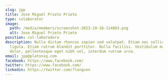 ```yaml
---
slug: jpp
title: Jose Miguel Prieto Prieto
type: colaborator
image:
  path: /media/members/screenshot-2023-10-18-114803.png
  alt: Jose Miguel Prieto Prieto
position: col·laboradora
description: Nulla dictum rhoncus sapien sed volutpat. Etiam nec sollicitudin
  ligula. Etiam rutrum blandit porttitor. Nulla facilisi. Vestibulum mauris
  dolor, pellentesque eget nibh vel, interdum rutrum urna.
email: jpp@platoniq.com
facebook: https://www.facebook.com/
twitter: https://www.facebook.com/
linkedin: https://twitter.com/?lang=en
---
```

